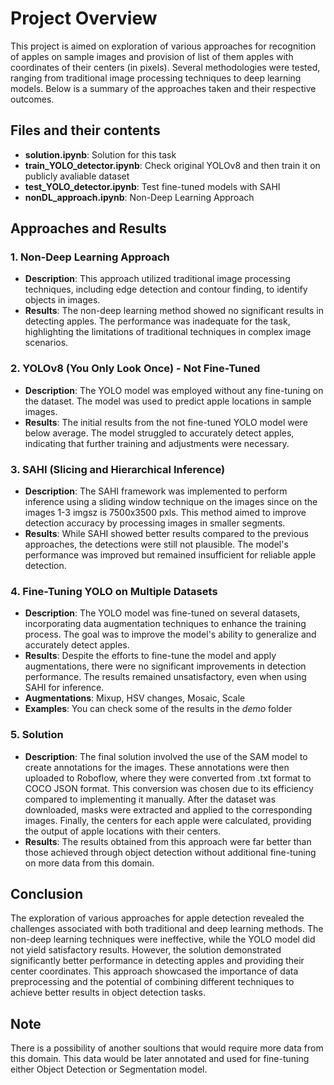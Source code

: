 # Project Overview

This project is aimed on exploration of various approaches for recognition of apples on sample images and provision of list of them apples with coordinates of their centers (in pixels). Several methodologies were tested, ranging from traditional image processing techniques to deep learning models. Below is a summary of the approaches taken and their respective outcomes.

## Files and their contents

- **solution.ipynb**: Solution for this task
- **train_YOLO_detector.ipynb**:  Check original YOLOv8 and then train it on publicly avaliable dataset
- **test_YOLO_detector.ipynb**: Test fine-tuned models with SAHI
- **nonDL_approach.ipynb**: Non-Deep Learning Approach

## Approaches and Results

### 1. Non-Deep Learning Approach
- **Description**: This approach utilized traditional image processing techniques, including edge detection and contour finding, to identify objects in images.
- **Results**: The non-deep learning method showed no significant results in detecting apples. The performance was inadequate for the task, highlighting the limitations of traditional techniques in complex image scenarios.

### 2. YOLOv8 (You Only Look Once) - Not Fine-Tuned
- **Description**: The YOLO model was employed without any fine-tuning on the dataset. The model was used to predict apple locations in sample images.
- **Results**: The initial results from the not fine-tuned YOLO model were below average. The model struggled to accurately detect apples, indicating that further training and adjustments were necessary.

### 3. SAHI (Slicing and Hierarchical Inference)
- **Description**: The SAHI framework was implemented to perform inference using a sliding window technique on the images since on the images 1-3 imgsz is 7500x3500 pxls. This method aimed to improve detection accuracy by processing images in smaller segments.
- **Results**: While SAHI showed better results compared to the previous approaches, the detections were still not plausible. The model's performance was improved but remained insufficient for reliable apple detection.

### 4. Fine-Tuning YOLO on Multiple Datasets
- **Description**: The YOLO model was fine-tuned on several datasets, incorporating data augmentation techniques to enhance the training process. The goal was to improve the model's ability to generalize and accurately detect apples.
- **Results**: Despite the efforts to fine-tune the model and apply augmentations, there were no significant improvements in detection performance. The results remained unsatisfactory, even when using SAHI for inference.
- **Augmentations**: Mixup, HSV changes, Mosaic, Scale
- **Examples**: You can check some of the results in the *demo* folder

### 5. Solution
- **Description**: The final solution involved the use of the SAM model to create annotations for the images. These annotations were then uploaded to Roboflow, where they were converted from .txt format to COCO JSON format. This conversion was chosen due to its efficiency compared to implementing it manually. After the dataset was downloaded, masks were extracted and applied to the corresponding images. Finally, the centers for each apple were calculated, providing the output of apple locations with their centers. 
- **Results**: The results obtained from this approach were far better than those achieved through object detection without additional fine-tuning on more data from this domain.

## Conclusion
The exploration of various approaches for apple detection revealed the challenges associated with both traditional and deep learning methods. The non-deep learning techniques were ineffective, while the YOLO model did not yield satisfactory results. However, the solution demonstrated significantly better performance in detecting apples and providing their center coordinates. This approach showcased the importance of data preprocessing and the potential of combining different techniques to achieve better results in object detection tasks.

## Note
There is a possibility of another soultions that would require more data from this domain. This data would be later annotated and used for fine-tuning either Object Detection or Segmentation model.
